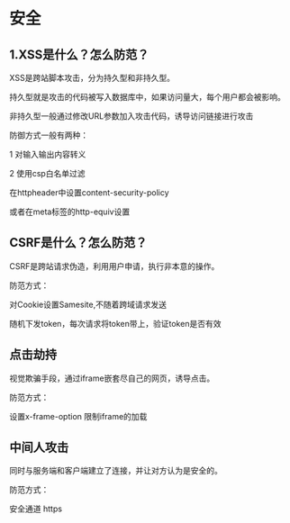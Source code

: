 # 安全

## 1.XSS是什么？怎么防范？

XSS是跨站脚本攻击，分为持久型和非持久型。

持久型就是攻击的代码被写入数据库中，如果访问量大，每个用户都会被影响。

非持久型一般通过修改URL参数加入攻击代码，诱导访问链接进行攻击

防御方式一般有两种：

1 对输入输出内容转义

2 使用csp白名单过滤

在httpheader中设置content-security-policy

或者在meta标签的http-equiv设置



## CSRF是什么？怎么防范？

CSRF是跨站请求伪造，利用用户申请，执行非本意的操作。



防范方式：

对Cookie设置Samesite,不随着跨域请求发送

随机下发token，每次请求将token带上，验证token是否有效



## 点击劫持

视觉欺骗手段，通过iframe嵌套尽自己的网页，诱导点击。



防范方式：

设置x-frame-option 限制iframe的加载



## 中间人攻击

同时与服务端和客户端建立了连接，并让对方认为是安全的。



防范方式：

安全通道 https



